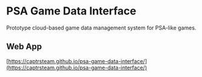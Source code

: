 # PSA Game Data Interface
Prototype cloud-based game data management system for PSA-like games.

## Web App
[https://captrsteam.github.io/psa-game-data-interface/](https://captrsteam.github.io/psa-game-data-interface/)
